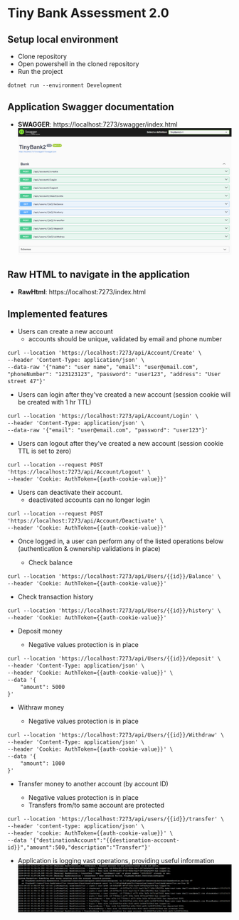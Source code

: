 # Tiny Bank Assessment 2.0

## Setup local environment

- Clone repository
- Open powershell in the cloned repository
- Run the project

```
dotnet run --environment Development
```

## Application Swagger documentation

- **SWAGGER**: https://localhost:7273/swagger/index.html
  ![swagger](./Img/swagger.png)

## Raw HTML to navigate in the application

- **RawHtml**: https://localhost:7273/index.html

## Implemented features

- Users can create a new account
  - accounts should be unique, validated by email and phone number

```
curl --location 'https://localhost:7273/api/Account/Create' \
--header 'Content-Type: application/json' \
--data-raw '{"name": "user name", "email": "user@email.com", "phoneNumber": "123123123", "password": "user123", "address": "User street 47"}'
```

- Users can login after they've created a new account (session cookie will be created with 1 hr TTL)

```
curl --location 'https://localhost:7273/api/Account/Login' \
--header 'Content-Type: application/json' \
--data-raw '{"email": "user@email.com", "password": "user123"}'
```

- Users can logout after they've created a new account (session cookie TTL is set to zero)

```
curl --location --request POST 'https://localhost:7273/api/Account/Logout' \
--header 'Cookie: AuthToken={{auth-cookie-value}}'
```

- Users can deactivate their account.
  - deactivated accounts can no longer login

```
curl --location --request POST 'https://localhost:7273/api/Account/Deactivate' \
--header 'Cookie: AuthToken={{auth-cookie-value}}'
```

- Once logged in, a user can perform any of the listed operations below (authentication & ownership validations in place)

  - Check balance

```
curl --location 'https://localhost:7273/api/Users/{{id}}/Balance' \
--header 'Cookie: AuthToken={{auth-cookie-value}}'
```

- Check transaction history

```
curl --location 'https://localhost:7273/api/Users/{{id}}/history' \
--header 'Cookie: AuthToken={{auth-cookie-value}}'
```

- Deposit money

  - Negative values protection is in place

```
curl --location 'https://localhost:7273/api/Users/{{id}}/deposit' \
--header 'Content-Type: application/json' \
--header 'Cookie: AuthToken={{auth-cookie-value}}' \
--data '{
    "amount": 5000
}'
```

- Withraw money

  - Negative values protection is in place

```
curl --location 'https://localhost:7273/api/Users/{{id}}/Withdraw' \
--header 'Content-Type: application/json' \
--header 'Cookie: AuthToken={{auth-cookie-value}}' \
--data '{
    "amount": 1000
}'
```

- Transfer money to another account (by account ID)

  - Negative values protection is in place
  - Transfers from/to same account are protected

```
curl --location 'https://localhost:7273/api/users/{{id}}/transfer' \
--header 'content-type: application/json' \
--header 'cookie: AuthToken={{auth-cookie-value}}' \
--data '{"destinationAccount":"{{destionation-account-id}}","amount":500,"description":"Transfer"}'
```

- Application is logging vast operations, providing useful information
  ![Logs](./Img/log-example.png)
